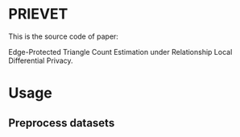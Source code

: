 # PRIEVET
This is the source code of paper:

Edge-Protected Triangle Count Estimation under Relationship Local Differential Privacy.

# Usage
## Preprocess datasets

